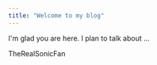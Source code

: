 ```yaml
---
title: "Welcome to my blog"
---
```


I'm glad you are here. I plan to talk about ...

TheRealSonicFan
